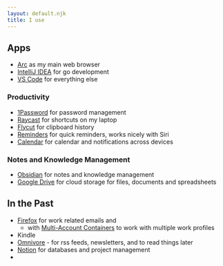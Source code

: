 ```yaml
---
layout: default.njk
title: I use
---
```


## Apps

- [Arc](https://arc.net/) as my main web browser
- [IntelliJ IDEA](https://www.jetbrains.com/idea/) for go development
- [VS Code](https://code.visualstudio.com/) for everything else

### Productivity

- [1Password](https://1password.com/) for password management
- [Raycast](https://raycast.com/) for shortcuts on my laptop
- [Flycut](https://github.com/TermiT/Flycut) for clipboard history
- [Reminders](https://en.wikipedia.org/wiki/Reminders_(Apple)) for quick reminders, works nicely with Siri
- [Calendar](https://en.wikipedia.org/wiki/Calendar_(Apple)) for calendar and notifications across devices

### Notes and Knowledge Management

- [Obsidian](https://obsidian.md/) for notes and knowledge management
- [Google Drive](https://www.google.com/drive/) for cloud storage for files, documents and spreadsheets

## In the Past

- [Firefox](https://www.mozilla.org/en-US/firefox/) for work related emails and
  - with [Multi-Account Containers](https://addons.mozilla.org/en-US/firefox/addon/multi-account-containers/) to work with multiple work profiles
- Kindle
- [Omnivore](https://omnivore.app/) - for rss feeds, newsletters, and to read things later
- [Notion](https://www.notion.so/) for databases and project management
- 